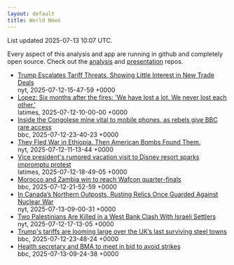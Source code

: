 ```yaml
---
layout: default
title: World News
---
```


<div markdown="0">
<div class="byline small text-muted">List updated <span class="datetime">2025-07-13 10:07 UTC</span>.</div>

<p>Every aspect of this analysis and app are running in github and completely open source. Check out the <a href="https://github.com/Castro-Media/Analysis">analysis</a> and <a href="https://github.com/Castro-Media/TopStoryReview.com">presentation</a> repos.</p>
<ul>
<li><a href='https://www.nytimes.com/2025/07/12/business/economy/trump-tariffs-deals.html'>Trump Escalates Tariff Threats, Showing Little Interest in New Trade Deals</a><div class='byline small text-muted'>nyt, <span class="datetime">2025-07-12-15-47-59 +0000</span></div></li>
<li><a href='https://www.latimes.com/california/story/2025-07-12/six-months-in-a-checkup-on-the-recovery-and-an-ode-to-l-a-s-marriage-of-beauty-and-danger'>Lopez: Six months after the fires: 'We have lost a lot. We never lost each other.'</a><div class='byline small text-muted'>latimes, <span class="datetime">2025-07-12-10-00-00 +0000</span></div></li>
<li><a href='https://www.bbc.com/news/articles/cyvj986l615o'>Inside the Congolese mine vital to mobile phones, as rebels give BBC rare access</a><div class='byline small text-muted'>bbc, <span class="datetime">2025-07-12-23-40-23 +0000</span></div></li>
<li><a href='https://www.nytimes.com/2025/07/12/world/middleeast/ethiopia-yemen-american-bombs.html'>They Fled War in Ethiopia. Then American Bombs Found Them.</a><div class='byline small text-muted'>nyt, <span class="datetime">2025-07-12-11-13-44 +0000</span></div></li>
<li><a href='https://www.latimes.com/california/story/2025-07-12/vice-president-vances-rumored-vacation-visit-to-disney-resort-sparks-protest'>Vice president's rumored vacation visit to Disney resort sparks impromptu protest</a><div class='byline small text-muted'>latimes, <span class="datetime">2025-07-12-18-49-05 +0000</span></div></li>
<li><a href='https://www.bbc.com/sport/football/articles/cly1914y133o'>Morocco and Zambia win to reach Wafcon quarter-finals</a><div class='byline small text-muted'>bbc, <span class="datetime">2025-07-12-21-52-59 +0000</span></div></li>
<li><a href='https://www.nytimes.com/2025/07/13/world/americas/canada-cold-war-golden-dome.html'>In Canada&#8217;s Northern Outposts, Rusting Relics Once Guarded Against Nuclear War</a><div class='byline small text-muted'>nyt, <span class="datetime">2025-07-13-09-00-31 +0000</span></div></li>
<li><a href='https://www.nytimes.com/2025/07/12/world/middleeast/palestinians-killed-by-israelis-in-west-bank.html'>Two Palestinians Are Killed in a West Bank Clash With Israeli Settlers</a><div class='byline small text-muted'>nyt, <span class="datetime">2025-07-12-17-13-05 +0000</span></div></li>
<li><a href='https://www.bbc.com/news/articles/c5yp5qzeer6o'>Trump's tariffs are looming large over the UK&#8217;s last surviving steel towns</a><div class='byline small text-muted'>bbc, <span class="datetime">2025-07-12-23-48-24 +0000</span></div></li>
<li><a href='https://www.bbc.com/news/articles/c4g8xq0e928o'>Health secretary and BMA to meet in bid to avoid strikes</a><div class='byline small text-muted'>bbc, <span class="datetime">2025-07-13-09-24-38 +0000</span></div></li>
</ul>
</div>
